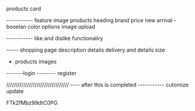 products card

----------- feature image
products
heading
brand
price
new arrival -booelan
color options
image upload

----------- like and dislike functionaliry

----- shopping page
description
details
delivery and details
size

- products
  images

-------login
-------- register

/////////////////////////////////
---- after this is completed -----------
cutomize update

FTk2fMbz99dtC0PG
